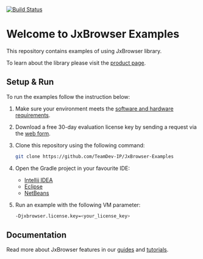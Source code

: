 [![Build Status](https://travis-ci.com/TeamDev-Ltd/JxBrowser-Examples.svg?branch=master)](https://travis-ci.com/TeamDev-Ltd/JxBrowser-Examples)

# Welcome to JxBrowser Examples

This repository contains examples of using JxBrowser library.

To learn about the library please visit the [product page](https://www.teamdev.com/jxbrowser).

## Setup & Run

To run the examples follow the instruction below:

1. Make sure your environment meets the
[software and hardware requirements](https://jxbrowser-support.teamdev.com/docs/quickstart/requirements.html).

2. Download a free 30-day evaluation license key by sending a request via the [web form](https://www.teamdev.com/jxbrowser#evaluate).

3. Clone this repository using the following command:
    ```bash
    git clone https://github.com/TeamDev-IP/JxBrowser-Examples
    ```
4. Open the Gradle project in your favourite IDE:
   - [Intellij IDEA](https://www.jetbrains.com/help/idea/gradle.html#gradle_import)
   - [Eclipse](https://marketplace.eclipse.org/content/buildship-gradle-integration#group-details)
   - [NetBeans](https://netbeans.org/features/java/build-tools.html)
   
5. Run an example with the following VM parameter:
    ```bash
    -Djxbrowser.license.key=<your_license_key>
    ```
 
## Documentation

Read more about JxBrowser features in our [guides](https://jxbrowser-support.teamdev.com/docs/guides) and [tutorials](https://jxbrowser-support.teamdev.com/docs/tutorials).
